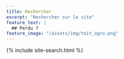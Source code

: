 ```yaml
---
title: Rechercher
excerpt: "Rechercher sur le site"
feature_text: |
  ## Perdu ?
feature_image: "/assets/img/toit_agro.png"
---
```


{% include site-search.html %}
